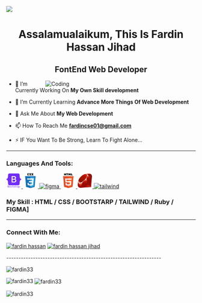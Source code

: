 <img
src="https://1.bp.blogspot.com/-7A4WynwLsMw/XbBpCXG8fHI/AAAAAAAAMt4/uOa1bpLskYgrwGbllhSu2SDj_Mig8SXJQCLcBGAsYHQ/s1600/2000_600px.gif">
<h1 align="center">Assalamualaikum, This Is Fardin Hassan Jihad</h1>
<h2 align="center">FontEnd Web Developer</h2>
<img align="right" alt="Coding" width="400" src="https://cdn.dribbble.com/users/730703/screenshots/6581243/avento.gif">


- 🔭 I’m Currently Working On **My Own Skill development**

- 🌱 I’m Currently Learning **Advance More Things Of Web Development**

- 💬 Ask Me About **My Web Development**

- 📫 How To Reach Me **fardincse01@gmail.com**

- ⚡ IF You Want To Be Strong, Learn To Fight Alone...
-----------------------------------------------------------------
<h3 align="left">Languages And Tools:</h3>
<p align="left"> <a href="https://getbootstrap.com" target="_blank" rel="noreferrer"> <img src="https://raw.githubusercontent.com/devicons/devicon/master/icons/bootstrap/bootstrap-plain-wordmark.svg" alt="bootstrap" width="40" height="40"/> </a> <a href="https://www.w3schools.com/css/" target="_blank" rel="noreferrer"> <img src="https://raw.githubusercontent.com/devicons/devicon/master/icons/css3/css3-original-wordmark.svg" alt="css3" width="40" height="40"/> </a> <a href="https://www.figma.com/" target="_blank" rel="noreferrer"> <img src="https://www.vectorlogo.zone/logos/figma/figma-icon.svg" alt="figma" width="40" height="40"/> </a> <a href="https://www.w3.org/html/" target="_blank" rel="noreferrer"> <img src="https://raw.githubusercontent.com/devicons/devicon/master/icons/html5/html5-original-wordmark.svg" alt="html5" width="40" height="40"/> </a> <a href="https://www.ruby-lang.org/en/" target="_blank" rel="noreferrer"> <img src="https://raw.githubusercontent.com/devicons/devicon/master/icons/ruby/ruby-original.svg" alt="ruby" width="40" height="40"/> </a> <a href="https://tailwindcss.com/" target="_blank" rel="noreferrer"> <img src="https://www.vectorlogo.zone/logos/tailwindcss/tailwindcss-icon.svg" alt="tailwind" width="40" height="40"/> </a> </p>

 ### My Skill : HTML / CSS / BOOTSTARP / TAILWIND / Ruby / FIGMA]
-----------------------------------------------------------------
<h3 align="left">Connect With Me:</h3>
<p align="left">
<a href="https://www.linkedin.com/in/fardin-hassan-ba170b2b7target="blank"><img align="center" src="https://raw.githubusercontent.com/rahuldkjain/github-profile-readme-generator/master/src/images/icons/Social/linked-in-alt.svg" alt="fardin hassan" height="30" width="40" /></a>
<a href="https://www.facebook.com/fardinhasan.jihad.79 target="blank"><img align="center" src="https://raw.githubusercontent.com/rahuldkjain/github-profile-readme-generator/master/src/images/icons/Social/facebook.svg" alt="fardin hassan jihad" height="30" width="40" /></a>
</p>
----------------------------------------------------------------

 <p align="left"> <img src="https://komarev.com/ghpvc/?username=fardin33&label=Profile%20views&color=0e75b6&style=flat" alt="fardin33" /> </p>



<p><img align="left" src="https://github-readme-stats.vercel.app/api/top-langs?username=fardin33&show_icons=true&locale=en&layout=compact" alt="fardin33" /></p>
<p>&nbsp;<img align="center" src="https://github-readme-stats.vercel.app/api?username=fardin33&show_icons=true&locale=en" alt="fardin33" /></p>

<p><img align="center" src="https://github-readme-streak-stats.herokuapp.com/?user=fardin33&" alt="fardin33" /></p>





